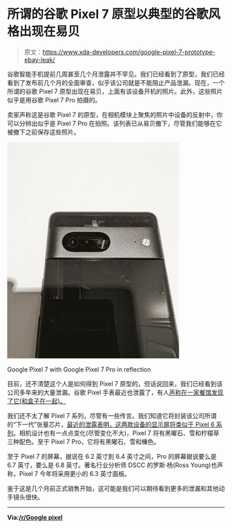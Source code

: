 # 所谓的谷歌 Pixel 7 原型以典型的谷歌风格出现在易贝

> 原文：<https://www.xda-developers.com/google-pixel-7-prototype-ebay-leak/>

谷歌智能手机提前几周甚至几个月泄露并不罕见。我们已经看到了原型，我们已经看到了发布前几个月的全面审查，似乎该公司就是不能阻止产品泄漏。现在，一个所谓的谷歌 Pixel 7 原型出现在易贝，上面有该设备开机的照片。此外，这些照片似乎是用谷歌 Pixel 7 Pro 拍摄的。

卖家声称这是谷歌 Pixel 7 的原型，在相机模块上聚焦的照片中设备的反射中，你可以分辨出似乎是 Pixel 7 Pro 在拍照。该列表已从易贝撤下，尽管我们能够在它被撤下之前保存这些照片。

 <picture>![Google Pixel 7 with Pixel 7 Pro in reflection](img/bba1fad286f18993c75c2a82decfdb81.png)</picture> 

Google Pixel 7 with Google Pixel 7 Pro in reflection

目前，还不清楚这个人是如何得到 Pixel 7 原型的，但话说回来，我们已经看到该公司多年来的大量泄漏。谷歌 Pixel 手表最近也泄露了，有人[声称在一家餐馆发现了它(和盒子在一起)。](https://www.xda-developers.com/real-world-images-google-pixel-watch-leak/)

我们还不太了解 Pixel 7 系列，尽管有一些传言。我们知道它将封装该公司所谓的“下一代”张量芯片，[最近的泄露表明，这两款设备的显示屏将类似于 Pixel 6 系列](https://www.xda-developers.com/google-pixel-7-pro-pixel-7-use-pixel-6-series-displays/)。相机设计也有一点点变化(尽管变化不大)，Pixel 7 将有黑曜石、雪和柠檬草三种配色。至于 Pixel 7 Pro，它将有黑曜石、雪和榛色。

至于 Pixel 7 的屏幕，据说在 6.2 英寸到 6.4 英寸之间，Pro 的屏幕据说要么是 6.7 英寸，要么是 6.8 英寸。著名行业分析师 DSCC 的罗斯·杨(Ross Young)也声称，Pixel 7 今年将采用更小的 6.3 英寸面板。

鉴于这是几个月前正式销售开始，这可能是我们可以期待看到更多的泄漏和其他动手镜头很快。

* * *

**Via:[/r/Google pixel](https://www.reddit.com/r/GooglePixel/comments/v127zt/google_pixel_7_prototype_128gb_stormy_black)**